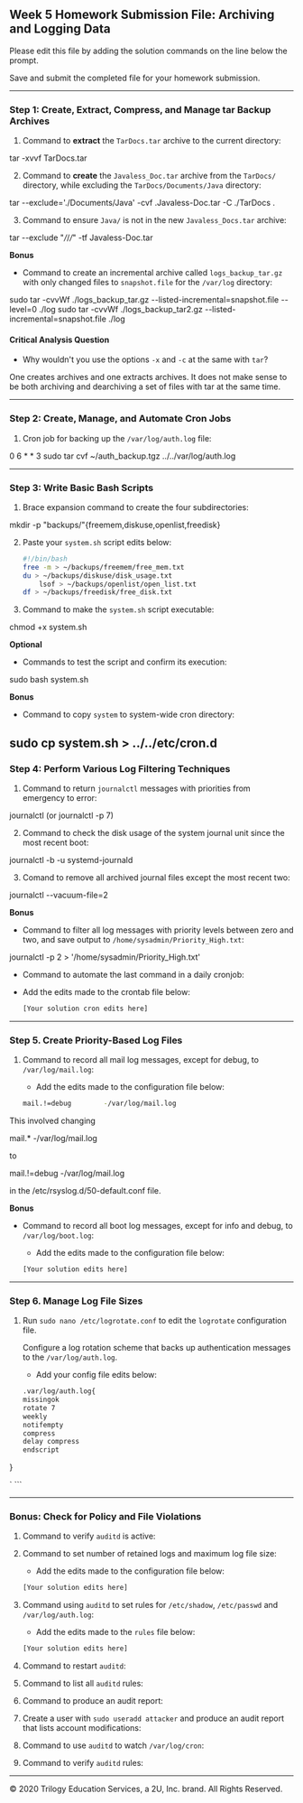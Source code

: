 ## Week 5 Homework Submission File: Archiving and Logging Data

Please edit this file by adding the solution commands on the line below the prompt.

Save and submit the completed file for your homework submission.

---

### Step 1: Create, Extract, Compress, and Manage tar Backup Archives

1. Command to **extract** the `TarDocs.tar` archive to the current directory:

tar -xvvf TarDocs.tar

2. Command to **create** the `Javaless_Doc.tar` archive from the `TarDocs/` directory, while excluding the `TarDocs/Documents/Java` directory:

tar --exclude='./Documents/Java' -cvf .Javaless-Doc.tar -C ./TarDocs .

3. Command to ensure `Java/` is not in the new `Javaless_Docs.tar` archive:

tar --exclude "*/*/*/*" -tf Javaless-Doc.tar

**Bonus** 
- Command to create an incremental archive called `logs_backup_tar.gz` with only changed files to `snapshot.file` for the `/var/log` directory:

sudo tar -cvvWf ./logs_backup_tar.gz --listed-incremental=snapshot.file --level=0 ./log
sudo tar -cvvWf ./logs_backup_tar2.gz --listed-incremental=snapshot.file ./log

#### Critical Analysis Question

- Why wouldn't you use the options `-x` and `-c` at the same with `tar`?

One creates archives and one extracts archives. It does not make sense to be both archiving and dearchiving a set of files with tar at
the same time.

---

### Step 2: Create, Manage, and Automate Cron Jobs

1. Cron job for backing up the `/var/log/auth.log` file:

0 6 * * 3 sudo tar cvf ~/auth_backup.tgz ../../var/log/auth.log

---

### Step 3: Write Basic Bash Scripts

1. Brace expansion command to create the four subdirectories:


mkdir -p "backups/"{freemem,diskuse,openlist,freedisk}

2. Paste your `system.sh` script edits below:

    ```bash
    #!/bin/bash
	free -m > ~/backups/freemem/free_mem.txt
	du > ~/backups/diskuse/disk_usage.txt
    	lsof > ~/backups/openlist/open_list.txt
	df > ~/backups/freedisk/free_disk.txt
    ```

3. Command to make the `system.sh` script executable:

chmod +x system.sh

**Optional**
- Commands to test the script and confirm its execution:

sudo bash system.sh

**Bonus**
- Command to copy `system` to system-wide cron directory:

sudo cp system.sh > ../../etc/cron.d
---

### Step 4: Perform Various Log Filtering Techniques

1. Command to return `journalctl` messages with priorities from emergency to error:

journalctl (or journalctl -p 7)

2. Command to check the disk usage of the system journal unit since the most recent boot:

journalctl -b -u systemd-journald

3. Comand to remove all archived journal files except the most recent two:

journalctl --vacuum-file=2

**Bonus** 
- Command to filter all log messages with priority levels between zero and two, and save output to `/home/sysadmin/Priority_High.txt`:

journalctl -p 2 > '/home/sysadmin/Priority_High.txt'

- Command to automate the last command in a daily cronjob:


- Add the edits made to the crontab file below:

    ```bash
    [Your solution cron edits here]
    ```

---

### Step 5. Create Priority-Based Log Files

1. Command to record all mail log messages, except for debug, to `/var/log/mail.log`:


    - Add the edits made to the configuration file below:

    ```bash
    mail.!=debug 		-/var/log/mail.log
    ```

This involved changing 

mail.* 		-/var/log/mail.log

to

mail.!=debug 		-/var/log/mail.log

in the /etc/rsyslog.d/50-default.conf file.

**Bonus**

- Command to record all boot log messages, except for info and debug, to `/var/log/boot.log`:

    - Add the edits made to the configuration file below:

    ```bash
    [Your solution edits here]
    ```

---

### Step 6. Manage Log File Sizes
 
1. Run `sudo nano /etc/logrotate.conf` to edit the `logrotate` configuration file. 

    Configure a log rotation scheme that backs up authentication messages to the `/var/log/auth.log`.

    - Add your config file edits below:

    ```bash
    .var/log/auth.log{
	missingok
	rotate 7
	weekly
	notifempty
	compress
	delay compress
	endscript
}

`
    ```

---

### Bonus: Check for Policy and File Violations

1. Command to verify `auditd` is active:

2. Command to set number of retained logs and maximum log file size:

    - Add the edits made to the configuration file below:

    ```bash
    [Your solution edits here]
    ```

3. Command using `auditd` to set rules for `/etc/shadow`, `/etc/passwd` and `/var/log/auth.log`:


    - Add the edits made to the `rules` file below:

    ```bash
    [Your solution edits here]
    ```

4. Command to restart `auditd`:

5. Command to list all `auditd` rules:

6. Command to produce an audit report:

7. Create a user with `sudo useradd attacker` and produce an audit report that lists account modifications:

8. Command to use `auditd` to watch `/var/log/cron`:

9. Command to verify `auditd` rules:

---
© 2020 Trilogy Education Services, a 2U, Inc. brand. All Rights Reserved.
